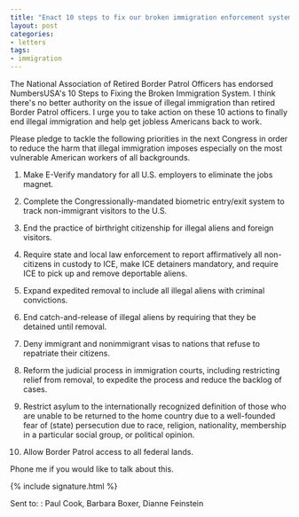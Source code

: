 ```yaml
---
title: "Enact 10 steps to fix our broken immigration enforcement system"
layout: post
categories:
- letters
tags:
- immigration
---
```


The National Association of Retired Border Patrol Officers has endorsed NumbersUSA's 10 Steps to Fixing the Broken Immigration System. I think there's no better authority on the issue of illegal immigration than retired Border Patrol officers. I urge you to take action on these 10 actions to finally end illegal immigration and help get jobless Americans back to work.

Please pledge to tackle the following priorities in the next Congress in order to reduce the harm that illegal immigration imposes especially on the most vulnerable American workers of all backgrounds.

1. Make E-Verify mandatory for all U.S. employers to eliminate the jobs magnet.

2. Complete the Congressionally-mandated biometric entry/exit system to track non-immigrant visitors to the U.S.

3. End the practice of birthright citizenship for illegal aliens and foreign visitors.

4. Require state and local law enforcement to report affirmatively all non-citizens in custody to ICE, make ICE detainers mandatory, and require ICE to pick up and remove deportable aliens.

5. Expand expedited removal to include all illegal aliens with criminal convictions.

6. End catch-and-release of illegal aliens by requiring that they be detained until removal.

7. Deny immigrant and nonimmigrant visas to nations that refuse to repatriate their citizens.

8. Reform the judicial process in immigration courts, including restricting relief from removal, to expedite the process and reduce the backlog of cases.

9. Restrict asylum to the internationally recognized definition of those who are unable to be returned to the home country due to a well-founded fear of (state) persecution due to race, religion, nationality, membership in a particular social group, or political opinion.

10. Allow Border Patrol access to all federal lands.

Phone me if you would like to talk about this.

{% include signature.html %}

Sent to:
: Paul Cook, Barbara Boxer, Dianne Feinstein
